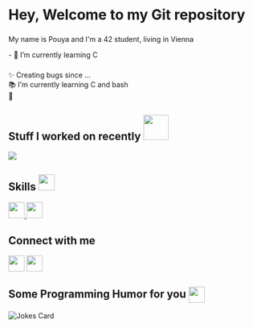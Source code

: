<h1 align="left">Hey, Welcome to my Git repository</h1>

###

<p align="left">My name is Pouya and I'm a 42 student, living in Vienna</p>
- 🌱 I’m currently learning C 

###

<p align="left">✨ Creating bugs since ...<br>📚 I'm currently learning C and bash<br>🎯 </p>


###

<h2> Stuff I worked on recently <img src="https://raw.githubusercontent.com/rahulbanerjee26/githubProfileReadmeGenerator/main/gifs/needABreak.gif" width="50px" height="50px"> </h2>
<a href="https://github.com/anuraghazra/github-readme-stats">
<img align="center" src="https://github-readme-stats.vercel.app/api/wakatime?username=@pouyax&range=all_time&compact=True"/>
</a>

<h2> Skills <img src = "https://raw.githubusercontent.com/rahulbanerjee26/githubProfileReadmeGenerator/main/gifs/code.gif" width = 32px height=32px> </h2>
<a href= https://github.com/with-pouyax?tab=repositories&q=&type=&language=c&sort= > <img width ='32px' height='32px' src ='https://raw.githubusercontent.com/rahulbanerjee26/githubAboutMeGenerator/main/icons/c.svg'> </a>
<a href= https://github.com/with-pouyax?tab=repositories&q=&type=&language=bash&sort= > <img width ='32px' height='32px' src ='https://raw.githubusercontent.com/rahulbanerjee26/githubAboutMeGenerator/main/icons/bash.svg'> </a>


<h2> Connect with me  </h2>
<a href = 'https://www.linkedin.com/in/https://www.linkedin.com/in/pouyax/'> <img width = '32px' align= 'center' src="https://raw.githubusercontent.com/rahulbanerjee26/githubAboutMeGenerator/main/icons/linked-in-alt.svg"/></a> 
<a href = 'https://www.github.com/with-pouyax'> <img width = '32px' align= 'center' src="https://raw.githubusercontent.com/rahulbanerjee26/githubAboutMeGenerator/main/icons/github.svg"/></a> 
</a>
<br>
<h2> Some Programming Humor for you <img align ='center' src='https://raw.githubusercontent.com/rahulbanerjee26/githubProfileReadmeGenerator/main/gifs/winkFace.gif' width = '32px' height= '32px'></h2>

![Jokes Card](https://readme-jokes.vercel.app/api?theme=radical)
